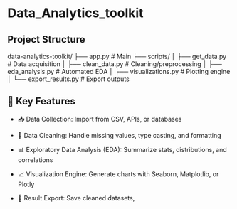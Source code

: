 # Data_Analytics_toolkit



## Project Structure

data-analytics-toolkit/
├── app.py                 # Main
├── scripts/
│   ├── get_data.py        # Data acquisition
│   ├── clean_data.py      # Cleaning/preprocessing
│   ├── eda_analysis.py    # Automated EDA
│   ├── visualizations.py  # Plotting engine
│   └── export_results.py  # Export outputs



## 🚀 Key Features

-    📥 Data Collection: Import from CSV, APIs, or databases

-    🧹 Data Cleaning: Handle missing values, type casting, and formatting

-    📊 Exploratory Data Analysis (EDA): Summarize stats, distributions, and correlations

-   📈 Visualization Engine: Generate charts with Seaborn, Matplotlib, or Plotly

-    💾 Result Export: Save cleaned datasets, 
